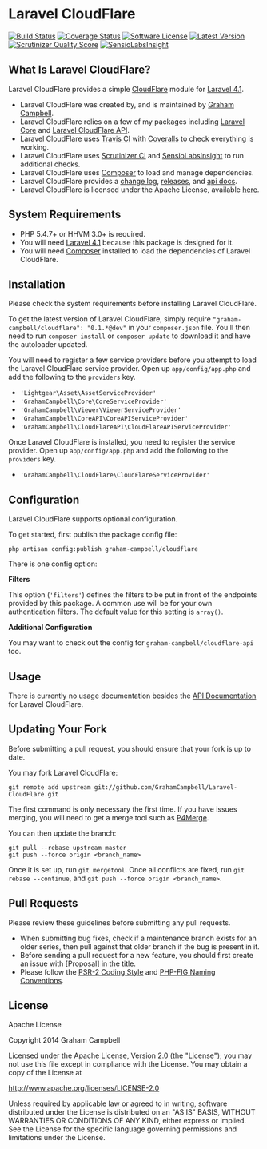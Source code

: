 Laravel CloudFlare
==================


[![Build Status](https://img.shields.io/travis/GrahamCampbell/Laravel-CloudFlare/master.svg)](https://travis-ci.org/GrahamCampbell/Laravel-CloudFlare)
[![Coverage Status](https://img.shields.io/coveralls/GrahamCampbell/Laravel-CloudFlare/master.svg)](https://coveralls.io/r/GrahamCampbell/Laravel-CloudFlare)
[![Software License](https://img.shields.io/badge/license-Apache%202.0-brightgreen.svg)](https://github.com/GrahamCampbell/Laravel-CloudFlare/blob/master/LICENSE.md)
[![Latest Version](https://img.shields.io/github/release/GrahamCampbell/Laravel-CloudFlare.svg)](https://github.com/GrahamCampbell/Laravel-CloudFlare/releases)
[![Scrutinizer Quality Score](https://scrutinizer-ci.com/g/GrahamCampbell/Laravel-CloudFlare/badges/quality-score.png?s=71ef8ad10b5b4b0a664a82bab0403ce2511b3b7a)](https://scrutinizer-ci.com/g/GrahamCampbell/Laravel-CloudFlare)
[![SensioLabsInsight](https://insight.sensiolabs.com/projects/265a732f-b8e7-4bc5-b468-224587f3ce8d/mini.png)](https://insight.sensiolabs.com/projects/265a732f-b8e7-4bc5-b468-224587f3ce8d)


## What Is Laravel CloudFlare?

Laravel CloudFlare provides a simple [CloudFlare](https://www.cloudflare.com/) module for [Laravel 4.1](http://laravel.com).

* Laravel CloudFlare was created by, and is maintained by [Graham Campbell](https://github.com/GrahamCampbell).
* Laravel CloudFlare relies on a few of my packages including [Laravel Core](https://github.com/GrahamCampbell/Laravel-Core) and [Laravel CloudFlare API](https://github.com/GrahamCampbell/Laravel-CloudFlare-API).
* Laravel CloudFlare uses [Travis CI](https://travis-ci.org/GrahamCampbell/Laravel-CloudFlare) with [Coveralls](https://coveralls.io/r/GrahamCampbell/Laravel-CloudFlare) to check everything is working.
* Laravel CloudFlare uses [Scrutinizer CI](https://scrutinizer-ci.com/g/GrahamCampbell/Laravel-CloudFlare) and [SensioLabsInsight](https://insight.sensiolabs.com/projects/265a732f-b8e7-4bc5-b468-224587f3ce8d) to run additional checks.
* Laravel CloudFlare uses [Composer](https://getcomposer.org) to load and manage dependencies.
* Laravel CloudFlare provides a [change log](https://github.com/GrahamCampbell/Laravel-CloudFlare/blob/master/CHANGELOG.md), [releases](https://github.com/GrahamCampbell/Laravel-CloudFlare/releases), and [api docs](http://grahamcampbell.github.io/Laravel-CloudFlare).
* Laravel CloudFlare is licensed under the Apache License, available [here](https://github.com/GrahamCampbell/Laravel-CloudFlare/blob/master/LICENSE.md).


## System Requirements

* PHP 5.4.7+ or HHVM 3.0+ is required.
* You will need [Laravel 4.1](http://laravel.com) because this package is designed for it.
* You will need [Composer](https://getcomposer.org) installed to load the dependencies of Laravel CloudFlare.


## Installation

Please check the system requirements before installing Laravel CloudFlare.

To get the latest version of Laravel CloudFlare, simply require `"graham-campbell/cloudflare": "0.1.*@dev"` in your `composer.json` file. You'll then need to run `composer install` or `composer update` to download it and have the autoloader updated.

You will need to register a few service providers before you attempt to load the Laravel CloudFlare service provider. Open up `app/config/app.php` and add the following to the `providers` key.

* `'Lightgear\Asset\AssetServiceProvider'`
* `'GrahamCampbell\Core\CoreServiceProvider'`
* `'GrahamCampbell\Viewer\ViewerServiceProvider'`
* `'GrahamCampbell\CoreAPI\CoreAPIServiceProvider'`
* `'GrahamCampbell\CloudFlareAPI\CloudFlareAPIServiceProvider'`

Once Laravel CloudFlare is installed, you need to register the service provider. Open up `app/config/app.php` and add the following to the `providers` key.

* `'GrahamCampbell\CloudFlare\CloudFlareServiceProvider'`


## Configuration

Laravel CloudFlare supports optional configuration.

To get started, first publish the package config file:

    php artisan config:publish graham-campbell/cloudflare

There is one config option:

**Filters**

This option (`'filters'`) defines the filters to be put in front of the endpoints provided by this package. A common use will be for your own authentication filters. The default value for this setting is `array()`.

**Additional Configuration**

You may want to check out the config for `graham-campbell/cloudflare-api` too.


## Usage

There is currently no usage documentation besides the [API Documentation](http://grahamcampbell.github.io/Laravel-CloudFlare
) for Laravel CloudFlare.


## Updating Your Fork

Before submitting a pull request, you should ensure that your fork is up to date.

You may fork Laravel CloudFlare:

    git remote add upstream git://github.com/GrahamCampbell/Laravel-CloudFlare.git

The first command is only necessary the first time. If you have issues merging, you will need to get a merge tool such as [P4Merge](http://perforce.com/product/components/perforce_visual_merge_and_diff_tools).

You can then update the branch:

    git pull --rebase upstream master
    git push --force origin <branch_name>

Once it is set up, run `git mergetool`. Once all conflicts are fixed, run `git rebase --continue`, and `git push --force origin <branch_name>`.


## Pull Requests

Please review these guidelines before submitting any pull requests.

* When submitting bug fixes, check if a maintenance branch exists for an older series, then pull against that older branch if the bug is present in it.
* Before sending a pull request for a new feature, you should first create an issue with [Proposal] in the title.
* Please follow the [PSR-2 Coding Style](https://github.com/php-fig/fig-standards/blob/master/accepted/PSR-2-coding-style-guide.md) and [PHP-FIG Naming Conventions](https://github.com/php-fig/fig-standards/blob/master/bylaws/002-psr-naming-conventions.md).


## License

Apache License

Copyright 2014 Graham Campbell

Licensed under the Apache License, Version 2.0 (the "License");
you may not use this file except in compliance with the License.
You may obtain a copy of the License at

 http://www.apache.org/licenses/LICENSE-2.0

Unless required by applicable law or agreed to in writing, software
distributed under the License is distributed on an "AS IS" BASIS,
WITHOUT WARRANTIES OR CONDITIONS OF ANY KIND, either express or implied.
See the License for the specific language governing permissions and
limitations under the License.
